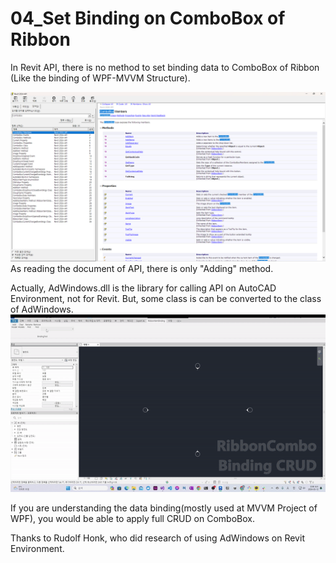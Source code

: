 <H1>04_Set Binding on ComboBox of Ribbon</H1>

In Revit API, there is no method to set binding data to ComboBox of Ribbon
(Like the binding of WPF-MVVM Structure).

<img src="img_apidoc.png"><br/>
As reading the document of API, there is only "Adding" method.

Actually, AdWindows.dll is the library for calling API on AutoCAD Environment, not for Revit. But, some class is can be converted to the class of AdWindows. <br/>
<img src="./running.gif">

If you are understanding the data binding(mostly used at MVVM Project of WPF), you would be able to apply full CRUD on ComboBox.<br/>

Thanks to Rudolf Honk, who did research of using AdWindows on Revit Environment.
